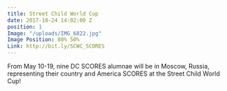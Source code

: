 ```yaml
---
title: Street Child World Cup
date: 2017-10-24 14:02:00 Z
position: 1
Image: "/uploads/IMG_6822.jpg"
Image Position: 80% 50%
Link: http://bit.ly/SCWC_SCORES
---
```


From May 10-19, nine DC SCORES alumnae will be in Moscow, Russia, representing their country and America SCORES at the Street Child World Cup!